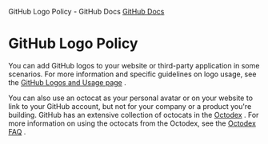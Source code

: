 GitHub Logo Policy - GitHub Docs
[GitHub Docs](/en)

# GitHub Logo Policy

You can add GitHub logos to your website or third-party application in some scenarios. For more information and specific guidelines on logo usage, see the
[GitHub Logos and Usage page](https://github.com/logos)
.

You can also use an octocat as your personal avatar or on your website to link to your GitHub account, but not for your company or a product you're building. GitHub has an extensive collection of octocats in the
[Octodex](https://octodex.github.com/)
. For more information on using the octocats from the Octodex, see the
[Octodex FAQ](https://octodex.github.com/faq/)
.
